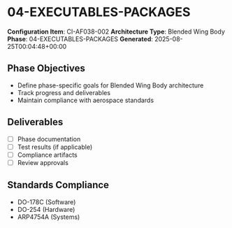# 04-EXECUTABLES-PACKAGES

**Configuration Item**: CI-AF038-002
**Architecture Type**: Blended Wing Body
**Phase**: 04-EXECUTABLES-PACKAGES
**Generated**: 2025-08-25T00:04:48+00:00

## Phase Objectives
- Define phase-specific goals for Blended Wing Body architecture
- Track progress and deliverables
- Maintain compliance with aerospace standards

## Deliverables
- [ ] Phase documentation
- [ ] Test results (if applicable)
- [ ] Compliance artifacts
- [ ] Review approvals

## Standards Compliance
- DO-178C (Software)
- DO-254 (Hardware)
- ARP4754A (Systems)
